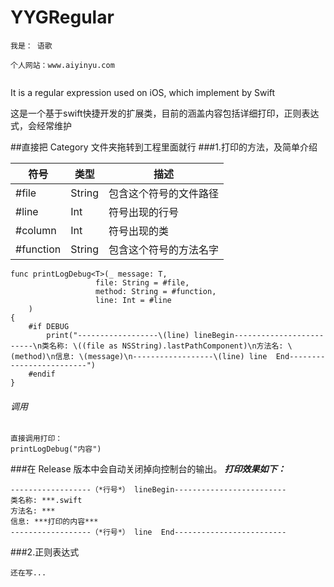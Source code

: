 # YYGRegular

```
我是： 语歌

个人网站：www.aiyinyu.com


```




It is a regular expression used on iOS, which implement by Swift

这是一个基于swift快捷开发的扩展类，目前的涵盖内容包括详细打印，正则表达式，会经常维护


##直接把 Category 文件夹拖转到工程里面就行
###1.打印的方法，及简单介绍

| 符号 | 类型 | 描述 |
| --- | --- | --- |
| #file | String | 包含这个符号的文件路径  |
| #line | Int | 符号出现的行号 |
| #column | Int | 符号出现的类 |
| #function | String | 包含这个符号的方法名字 |


```
func printLogDebug<T>(_ message: T,
                   file: String = #file,
                   method: String = #function,
                   line: Int = #line
    )
{
    #if DEBUG
        print("------------------\(line) lineBegin-------------------------\n类名称: \((file as NSString).lastPathComponent)\n方法名: \(method)\n信息: \(message)\n------------------\(line) line  End-------------------------")
    #endif
}
```

###### 调用 
> 
```
直接调用打印：
printLogDebug("内容")
```
>



###在 Release 版本中会自动关闭掉向控制台的输出。
***打印效果如下：***



```
------------------（*行号*） lineBegin-------------------------
类名称: ***.swift
方法名: ***
信息: ***打印的内容***
------------------（*行号*） line  End-------------------------
```

###2.正则表达式

```
还在写...
```

